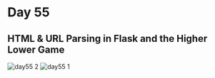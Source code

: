# Day 55
## HTML & URL Parsing in Flask and the Higher Lower Game
![day55 2](https://github.com/diorithaliti/Python/assets/74361197/54240c2c-1c58-492b-b600-87b89dbe6552)
![day55 1](https://github.com/diorithaliti/Python/assets/74361197/1f2082f9-3b32-428d-846f-d899d20a1776)

